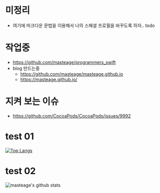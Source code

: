 # 미정리

* 여기에 마크다운 문법을 이용해서 나의 스페셜 프로필을 바꾸도록 하자.. todo

# 작업중

* https://github.com/masteage/programmers_swift
* blog 만드는중 
   * https://github.com/masteage/masteage.github.io
   * https://masteage.github.io/

# 지켜 보는 이슈

* https://github.com/CocoaPods/CocoaPods/issues/9992

# test 01
[![Top Langs](https://github-readme-stats.vercel.app/api/top-langs/?username=masteage)](https://github.com/anuraghazra/github-readme-stats)

# test 02
![masteage's github stats](https://github-readme-stats.vercel.app/api?username=masteage&show_icons=true&theme=radical)
